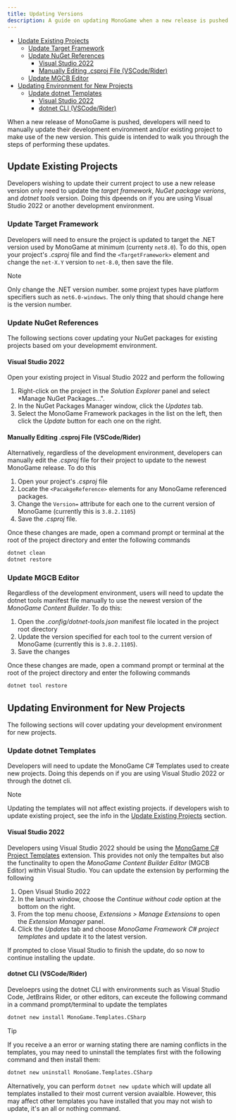 ```yaml
---
title: Updating Versions
description: A guide on updating MonoGame when a new release is pushed.
---
```



- [Update Existing Projects](#update-existing-projects)
   - [Update Target Framework](#update-target-framework)
   - [Update NuGet References](#update-nuget-references)
      - [Visual Studio 2022](#visual-studio-2022)
      - [Manually Editing .csproj File (VSCode/Rider)](#manually-editing-csproj-file-vscoderider)
   - [Update MGCB Editor](#update-mgcb-editor)
- [Updating Environment for New Projects](#updating-environment-for-new-projects)
   - [Update dotnet Templates](#update-dotnet-templates)
      - [Visual Studio 2022](#visual-studio-2022-1)
      - [dotnet CLI (VSCode/Rider)](#dotnet-cli-vscoderider)

When a new release of MonoGame is pushed, developers will need to manually update their development environment and/or existing project to make use of the new version.  This guide is intended to walk you through the steps of performing these updates.

## Update Existing Projects
Developers wishing to update their current project to use a new release version only need to update the *target framework*, *NuGet package verions*, and *dotnet tools* version. Doing this dpeends on if you are using Visual Studio 2022 or another development environment.

### Update Target Framework
Developers will need to ensure the project is updated to target the .NET version used by MonoGame at minimum (currenty `net8.0`). To do this, open your project's *.csproj* file and find the `<TargetFramework>` element and change the `net-X.Y` version to `net-8.0`, then save the file.

> [!NOTE]
> Only change the .NET version number. some projext types have platform specifiers such as `net6.0-windows`. The only thing that should change here is the version number.

### Update NuGet References
The following sections cover updating your NuGet packages for existing projects based om your developmemt environment.

#### Visual Studio 2022
Open your existing project in Visual Studio 2022 and perform the following
1. Right-click on the project in the *Solution Explorer* panel and select *Manage NuGet Packages...".
2. In the NuGet Packages Manager window, click the *Updates* tab.
3. Select the MonoGame Framework packages in the list on the left, then click the *Update* button for each one on the right.

#### Manually Editing .csproj File (VSCode/Rider)
Alternatively, regardless of the development environment, developers can manually edit the *.csproj* file for their project to update to the newest MonoGame release.  To do this
1. Open your project's *.csproj* file
2. Locate the `<PacakgeReference>` elements for any MonoGame referenced packages.
3. Change the `Version=` attribute for each one to the current version of MonoGame (currently this is `3.8.2.1105`)
4. Save the *.csproj* file.

Once these changes are made, open a command prompt or terminal at the root of the project directory and enter the following commands

```sh
dotnet clean
dotnet restore
```

### Update MGCB Editor
Regardless of the development environment, users will need to update the dotnet tools manifest file manually to use the newest version of the *MonoGame Content Builder*. To do this:
1. Open the *.config/dotnet-tools.json* manifest file located in the project root directory
2. Update the version specified for each tool to the current version of MonoGame (currently this is `3.8.2.1105`).
3. Save the changes

Once these changes are made, open a command prompt or terminal at the root of the project directory and enter the following commands

```sh
dotnet tool restore
```

## Updating Environment for New Projects
The following sections will cover updating your development environment for new projects.

### Update dotnet Templates
Developers will need to update the MonoGame C# Templates used to create new projects.  Doing this depends on if you are using Visual Studio 2022 or through the dotnet cli.

> [!NOTE]
> Updating the templates will not affect existing projects.  if developers wish to update existing project, see the info in the [Update Existing Projects](#update-existing-projects) section.

#### Visual Studio 2022
Developers using Visual Studio 2022 should be using the [MonoGame C# Project Templates](https://marketplace.visualstudio.com/items?itemName=MonoGame.MonoGame-Templates-VSExtension) extension.  This provides not only the tempaltes but also the functinality to open the *MonoGame Content Builder Editor* (MGCB Editor) within Visual Studio.  You can update the extension by performing the following

1. Open Visual Studio 2022
2. In the lanuch window, choose the *Continue without code* option at the bottom on the right.
3. From the top menu choose, *Extensions > Manage Extensions*  to open the *Extension Manager* panel.
4. Click the *Updates* tab and choose *MonoGame Framework C# project templates* and update it to the latest version.

If prompted to close Visual Studio to finish the update, do so now to continue installing the update.

#### dotnet CLI (VSCode/Rider)
Develoeprs using the dotnet CLI with environments such as Visual Studio Code, JetBrains Rider, or other editors, can exceute the following command in a command prompt/terminal to update the templates

```sh
dotnet new install MonoGame.Templates.CSharp
```

> [!TIP]
> If you receive a an error or warning stating there are naming conflicts in the templates, you may need to uninstall the templates first with the following command and then install them:
> 
> ```sh
> dotnet new uninstall MonoGame.Templates.CSharp
> ```

Alternatively, you can perform `dotnet new update` which will update all templates installed to their most current version avaialble.  However, this may affect other templates you have installed that you may not wish to update, it's an all or nothing command.
